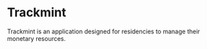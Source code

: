 # Trackmint
Trackmint is an application designed for residencies to manage their monetary resources. 
